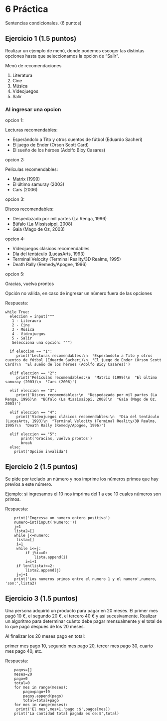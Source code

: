 # 6 Práctica 
Sentencias condicionales. (6 puntos)

## Ejercicio 1 (1.5 puntos)
Realizar un ejemplo de menú, donde podemos escoger las distintas opciones
hasta que seleccionamos la opción de “Salir”.

Menú de recomendaciones
1. Literatura
2. Cine
3. Música
4. Videojuegos
5. Salir

### Al ingresar una opcion
opcion 1:

Lecturas recomendables:

* Esperándolo a Tito y otros cuentos de fútbol (Eduardo
Sacheri)
* El juego de Ender (Orson Scott Card)
* El sueño de los héroes (Adolfo Bioy Casares)

opcion 2:

Películas recomendables:

* Matrix (1999)
* El último samuray (2003)
* Cars (2006)

opcion  3:

Discos recomendables:

* Despedazado por mil partes (La Renga, 1996)
* Búfalo (La Mississippi, 2008)
* Gaia (Mago de Oz, 2003)

opcion 4:

* Videojuegos clásicos recomendables
* Día del tentáculo (LucasArts, 1993)
* Terminal Velocity (Terminal Reality/3D Realms, 1995)
* Death Rally (Remedy/Apogee, 1996)

opcion  5:

Gracias, vuelva prontos

Opción no válida, en caso de ingresar un número fuera de las opciones

Respuesta:

    while True:
      eleccion = input("""
       1 - Literaura
       2 - Cine
       3 - Música
       4 - Videojuegos
       5 - Salir
       Selecciona una opción: """)

      if eleccion == "1":
         print('Lecturas recomendables:\n  °Esperándolo a Tito y otros cuentos de fútbol (Eduardo Sacheri)\n  °El juego de Ender (Orson Scott Card)\n  °El sueño de los héroes (Adolfo Bioy Casares)')

      elif eleccion == "2":
         print('Películas recomendables:\n  °Matrix (1999)\n  °El último samuray (2003)\n  °Cars (2006)')

      elif eleccion == "3":
         print('Discos recomendables:\n  °Despedazado por mil partes (La Renga, 1996)\n  °Búfalo (La Mississippi, 2008)\n  °Gaia (Mago de Oz, 2003)')

      elif eleccion == "4":
         print('Videojuegos clásicos recomendables:\n  °Día del tentáculo (LucasArts, 1993)\n  °Terminal Velocity (Terminal Reality/3D Realms, 1995)\n  °Death Rally (Remedy/Apogee, 1996)')

      elif eleccion == "5":
           print('Gracias, vuelva prontos')
           break
      else:
        print('Opción invalida')

## Ejercicio 2 (1.5 puntos)
Se pide por teclado un número y nos imprime los números primos que hay previos a este número.

Ejemplo: si ingresamos el 10 nos imprima del 1 a ese 10 cuales números son primos.

Respuesta:

        print('Ingressa un numero entero positivo')
        numero=int(input('Numero:'))
        j=1
        lista2=[]
        while j<=numero:
         lista=[]
         i=1   
         while i<=j:
             if j%i==0:
                 lista.append(i)    
             i=i+1  
         if len(lista)<=2:
             lista2.append(j)
         j=j+1         
        print('Los numeros primos entre el numero 1 y el numero',numero, 'son:',lista2)     

## Ejercicio 3 (1.5 puntos)
Una persona adquirió un producto para pagar en 20 meses. El primer mes pagó
10 €, el segundo 20 €, el tercero 40 € y así sucesivamente. Realizar un algoritmo
para determinar cuánto debe pagar mensualmente y el total de lo que pagó
después de los 20 meses.

Al finalizar los 20 meses pago en total:

primer mes pago 10, segundo mes pago 20, tercer mes pago 30, cuarto mes pago 40, etc.

Respuesta:

        pagos=[]
        meses=20
        pago=0
        total=0
        for mes in range(meses):
            pago=pago+10
            pagos.append(pago)
            total=total+pago
        for mes in range(meses):
         print('El mes',mes+1,'pago :$',pagos[mes]) 
        print('La cantidad total pagada es de:$',total)
